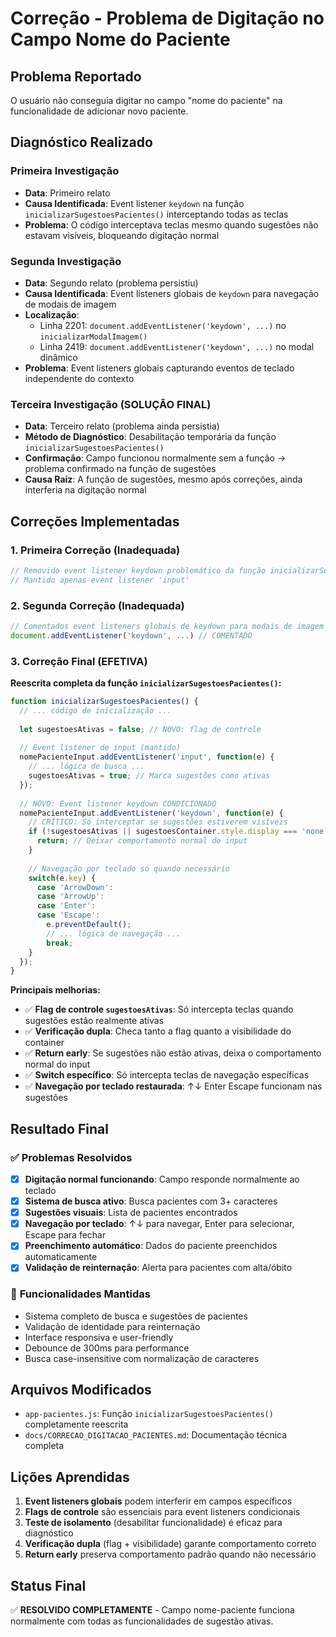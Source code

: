 # Correção - Problema de Digitação no Campo Nome do Paciente

## Problema Reportado
O usuário não conseguia digitar no campo "nome do paciente" na funcionalidade de adicionar novo paciente.

## Diagnóstico Realizado

### Primeira Investigação
- **Data**: Primeiro relato
- **Causa Identificada**: Event listener `keydown` na função `inicializarSugestoesPacientes()` interceptando todas as teclas
- **Problema**: O código interceptava teclas mesmo quando sugestões não estavam visíveis, bloqueando digitação normal

### Segunda Investigação  
- **Data**: Segundo relato (problema persistiu)
- **Causa Identificada**: Event listeners globais de `keydown` para navegação de modais de imagem
- **Localização**: 
  - Linha 2201: `document.addEventListener('keydown', ...)` no `inicializarModalImagem()`
  - Linha 2419: `document.addEventListener('keydown', ...)` no modal dinâmico
- **Problema**: Event listeners globais capturando eventos de teclado independente do contexto

### Terceira Investigação (SOLUÇÃO FINAL)
- **Data**: Terceiro relato (problema ainda persistia)
- **Método de Diagnóstico**: Desabilitação temporária da função `inicializarSugestoesPacientes()`
- **Confirmação**: Campo funcionou normalmente sem a função → problema confirmado na função de sugestões
- **Causa Raiz**: A função de sugestões, mesmo após correções, ainda interferia na digitação normal

## Correções Implementadas

### 1. Primeira Correção (Inadequada)
```javascript
// Removido event listener keydown problemático da função inicializarSugestoesPacientes
// Mantido apenas event listener 'input'
```

### 2. Segunda Correção (Inadequada)  
```javascript
// Comentados event listeners globais de keydown para modais de imagem
document.addEventListener('keydown', ...) // COMENTADO
```

### 3. Correção Final (EFETIVA)
**Reescrita completa da função `inicializarSugestoesPacientes()`:**

```javascript
function inicializarSugestoesPacientes() {
  // ... código de inicialização ...
  
  let sugestoesAtivas = false; // NOVO: flag de controle
  
  // Event listener de input (mantido)
  nomePacienteInput.addEventListener('input', function(e) {
    // ... lógica de busca ...
    sugestoesAtivas = true; // Marca sugestões como ativas
  });
  
  // NOVO: Event listener keydown CONDICIONADO
  nomePacienteInput.addEventListener('keydown', function(e) {
    // CRÍTICO: Só interceptar se sugestões estiverem visíveis
    if (!sugestoesAtivas || sugestoesContainer.style.display === 'none') {
      return; // Deixar comportamento normal do input
    }
    
    // Navegação por teclado só quando necessário
    switch(e.key) {
      case 'ArrowDown':
      case 'ArrowUp':
      case 'Enter':
      case 'Escape':
        e.preventDefault();
        // ... lógica de navegação ...
        break;
    }
  });
}
```

**Principais melhorias:**
- ✅ **Flag de controle `sugestoesAtivas`**: Só intercepta teclas quando sugestões estão realmente ativas
- ✅ **Verificação dupla**: Checa tanto a flag quanto a visibilidade do container
- ✅ **Return early**: Se sugestões não estão ativas, deixa o comportamento normal do input
- ✅ **Switch específico**: Só intercepta teclas de navegação específicas
- ✅ **Navegação por teclado restaurada**: ↑↓ Enter Escape funcionam nas sugestões

## Resultado Final

### ✅ **Problemas Resolvidos**
- [x] **Digitação normal funcionando**: Campo responde normalmente ao teclado
- [x] **Sistema de busca ativo**: Busca pacientes com 3+ caracteres
- [x] **Sugestões visuais**: Lista de pacientes encontrados
- [x] **Navegação por teclado**: ↑↓ para navegar, Enter para selecionar, Escape para fechar
- [x] **Preenchimento automático**: Dados do paciente preenchidos automaticamente
- [x] **Validação de reinternação**: Alerta para pacientes com alta/óbito

### 🔧 **Funcionalidades Mantidas**
- Sistema completo de busca e sugestões de pacientes
- Validação de identidade para reinternação  
- Interface responsiva e user-friendly
- Debounce de 300ms para performance
- Busca case-insensitive com normalização de caracteres

## Arquivos Modificados
- `app-pacientes.js`: Função `inicializarSugestoesPacientes()` completamente reescrita
- `docs/CORRECAO_DIGITACAO_PACIENTES.md`: Documentação técnica completa

## Lições Aprendidas
1. **Event listeners globais** podem interferir em campos específicos
2. **Flags de controle** são essenciais para event listeners condicionais
3. **Teste de isolamento** (desabilitar funcionalidade) é eficaz para diagnóstico
4. **Verificação dupla** (flag + visibilidade) garante comportamento correto
5. **Return early** preserva comportamento padrão quando não necessário

## Status Final
✅ **RESOLVIDO COMPLETAMENTE** - Campo nome-paciente funciona normalmente com todas as funcionalidades de sugestão ativas. 